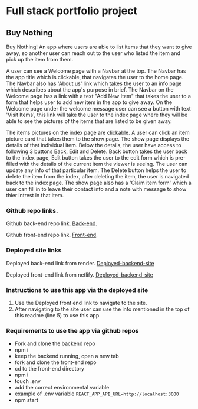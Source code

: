 # Full stack portfolio project



## Buy Nothing

Buy Nothing! An app where users are able to list items that they want to give away, so another user can reach out to the user who listed the item and pick up the item from them.

A user can see a Welcome page with a Navbar at the top. The Navbar has the app title which is clickable, that navigates the user to the home page. The Navbar also has 'About us' link which takes the user to an info page which describes about the app's purpose in brief. The Navbar on the Welcome page has a link with a text "Add New Item" that takes the user to a form that helps user to add new item in the app to give away. On the Welcome page under the welcome message user can see a button with text 'Visit Items', this link will take the user to the index page where they will be able to see the pictures of the items that are listed to be given away.

The items pictures on the index page are clickable. A user can click an item picture card that takes them to the show page. The show page displays the details of that individual item. Below the details, the user have access to following 3 buttons Back, Edit and Delete. Back button takes the user back to the index page, Edit button takes the user to the edit form which is pre-filled with the details of the current item the viewer is seeing. The user can update any info of that particular item. The Delete button helps the user to delete the item from the index, after deleting the item, the user is navigated back to the index page. The show page also has a 'Claim item form' which a user can fill in to leave their contact info and a note with message to show thier intrest in that item.


### Github repo links.

Github back-end repo link. [Back-end](https://github.com/NikeshW/portfolio-project-backend).

Github front-end repo link. [Front-end](https://github.com/NikeshW/portfolio-project-frontend).


### Deployed site links

Deployed back-end link from render. [Deployed-backend-site](https://portfolio-project-backend-qvhd.onrender.com)

Deployed front-end link from netlify. [Deployed-backend-site](https://buy-nothing.netlify.app)


### Instructions to use this app via the deployed site
1. Use the Deployed front end link to navigate to the site.
2. After navigating to the site user can use the info mentioned in the top of this readme (line 5) to use this app.

### Requirements to use the app via github repos
- Fork and clone the backend repo
- npm i
- keep the backend running, open a new tab
- fork and clone the front-end repo
- cd to the front-end directory
- npm i
- touch .env
- add the correct environmental variable
- example of .env variable `REACT_APP_API_URL=http://localhost:3000`
- npm start
